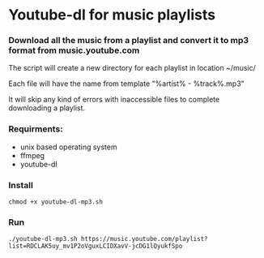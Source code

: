 # Youtube-dl for music playlists 
### Download all the music from a playlist and convert it to mp3 format from music.youtube.com

The script will create a new directory for each playlist in location ~/music/

Each file will have the name from template "%artist% - %track%.mp3"

It will skip any kind of errors with inaccessible files to complete downloading a playlist.

### Requirments: 
- unix based operating system
- ffmpeg
- youtube-dl

### Install
`chmod +x youtube-dl-mp3.sh`

### Run
`./youtube-dl-mp3.sh https://music.youtube.com/playlist?list=RDCLAK5uy_mv1P2oVguxLCIDXavV-jcDG1lQyukfSpo`